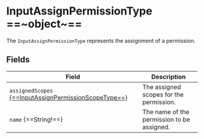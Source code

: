 # InputAssignPermissionType ==~object~==

The `InputAssignPermissionType` represents the assignment of a permission. 

## Fields

| Field                                                                                                   | Description                                         |
|---------------------------------------------------------------------------------------------------------|-----------------------------------------------------|
| `assignedScopes` [{==InputAssignPermissionScopeType==}](../Objects/InputAssignPermissionScopeType.md)   | The assigned scopes for the permission.             |
| `name` {==String!==}                                                                                    | The name of the permission to be assigned.          |

